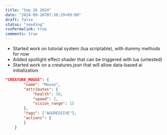 ```yaml
---
title: "Sep 26 2024"
date: "2024-09-26T07:38:29+09:00"
draft: false
status: "seeding"
rssPermalink: true
comments: true
---
```

- Started work on tutorial system (lua scriptable), with dummy methods for now
- Added spotlight effect shader that can be triggered with lua (untested)
- Started work on a creatures.json that will allow data-based ai initialization 
```json {linenos=table,hl_lines=[8,"4-5"],linenostart=0}
"CREATURE_MOUSE": {
        "name": "Mouse",
        "attributes": {
            "health": 50,
            "speed": 2,
            "vision_range": 15
        },
        "tags": ["AGGRESSIVE"],
        "actions": {
        }
    }
```